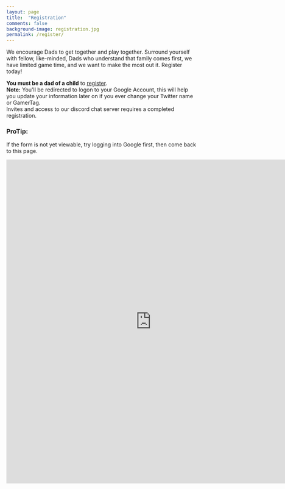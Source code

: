 ```yaml
---
layout: page
title:  "Registration"
comments: false
background-image: registration.jpg
permalink: /register/
---
```

We encourage Dads to get together and play together. Surround yourself with fellow, like-minded, Dads who understand that family comes first, we have limited game time, and we want to make the most out it. Register today!

<div class="alert alert-warning"><strong>You must be a dad of a child</strong> to <a class="alert-link" href="#">register</a>.</div>

<div class="alert alert-info"><strong>Note:</strong> You'll be redirected to logon to your Google Account, this will help you update your information later on if you ever change your Twitter name or GamerTag. </div>
  
<div class="alert alert-light">
  Invites and access to our discord chat server requires a completed registration.
</div>

<div class="bs-example" data-example-id="contextual-panels">
  <div class="panel panel-success">
    <div class="panel-heading">
      <h3 class="panel-title">ProTip:</h3>
    </div>
    <div class="panel-body">If the form is not yet viewable, try logging into Google first, then come back to this page.</div>
  </div>
</div>

<p><iframe src="https://docs.google.com/forms/d/1ZgX2LAJuZ7kbWHDjoMG5cPYmzYObMCB_3oxll5MBJhE/viewform?embedded=true" width="760" height="850" frameborder="0" marginheight="0" marginwidth="0">Loading...</iframe>
</p>
